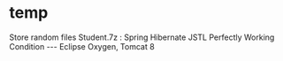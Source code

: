 # temp
Store random files
Student.7z : Spring Hibernate JSTL Perfectly Working Condition --- Eclipse Oxygen, Tomcat 8
